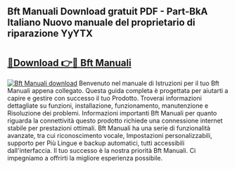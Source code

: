 ## Bft Manuali Download gratuit PDF - Part-BkA Italiano Nuovo manuale del proprietario di riparazione YyYTX

# <h2><a href="http://df9e7r.blite.top/?on=Bft+Manuali">🔗Download 👉🔴 Bft Manuali</a></h2>

[![Bft Manuali download](https://i.imgur.com/lujVjoI.png)](http://df9e7r.blite.top/?on=Bft+Manuali)
Benvenuto nel manuale di Istruzioni per il tuo Bft Manuali appena collegato. Questa guida completa è progettata per aiutarti a capire e gestire con successo il tuo Prodotto. Troverai informazioni dettagliate su funzioni, installazione, funzionamento, manutenzione e Risoluzione dei problemi. Informazioni importanti Bft Manuali per quanto riguarda la connettività questo prodotto richiede una connessione internet stabile per prestazioni ottimali. Bft Manuali ha una serie di funzionalità avanzate, tra cui riconoscimento vocale, Impostazioni personalizzabili, supporto per Più Lingue e backup automatici, tutti accessibili dall'interfaccia. Il tuo successo è la nostra priorità Bft Manuali. Ci impegniamo a offrirti la migliore esperienza possibile.
